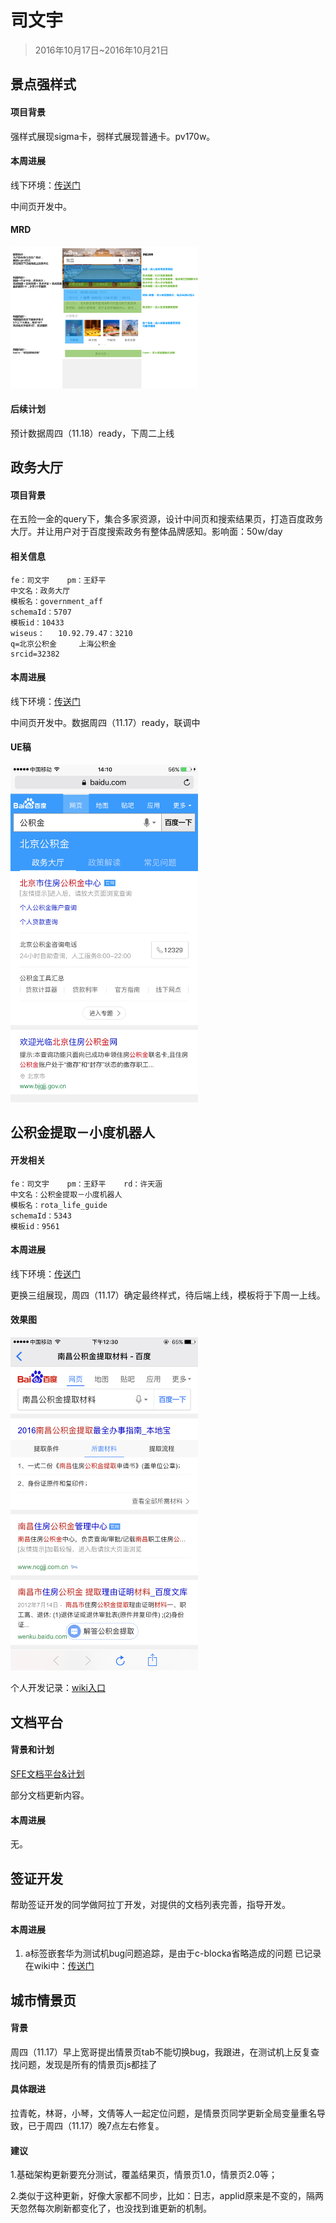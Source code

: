 # 司文宇
 
 > 2016年10月17日~2016年10月21日
 
 ## 景点强样式
 
#### 项目背景
 强样式展现sigma卡，弱样式展现普通卡。pv170w。
 
 
#### 本周进展
 
 线下环境：<a href="http://yq01-psdy-diaoyan1007.yq01.baidu.com:8003/s?word=%E5%8D%97%E5%B1%B1%E5%8D%97%E6%BB%91%E9%9B%AA%E5%9C%BA">传送门</a>
 
 中间页开发中。
 
#### MRD
 <img src="../2016-11-18/img/siwenyu/p1.png" width='300px'>
 
 
#### 后续计划
 
 预计数据周四（11.18）ready，下周二上线
 
 
 
## 政务大厅  
 
#### 项目背景
 在五险一金的query下，集合多家资源，设计中间页和搜索结果页，打造百度政务大厅。并让用户对于百度搜索政务有整体品牌感知。影响面：50w/day
 
#### 相关信息
 	fe：司文宇    pm：王舒平    
 	中文名：政务大厅
 	模板名：government_aff
 	schemaId：5707
 	模板id：10433
 	wiseus：   10.92.79.47：3210
 	q=北京公积金     上海公积金
 	srcid=32382
 
#### 本周进展
 
 线下环境：<a href="http://cp01-ala-fe-col-2.epc.baidu.com:8003/s?word=%E6%9C%88%E7%90%83%E5%85%AC%E7%A7%AF%E9%87%91&wiseus=10.92.79.47&bd_ck=0">传送门</a>
 
 中间页开发中。数据周四（11.17）ready，联调中
 
#### UE稿
 <img src="../2016-11-04/img/siwenyu/p1.jpg" width='300px'>
 
 
## 公积金提取－小度机器人
 
#### 开发相关
 	fe：司文宇    pm：王舒平    rd：许天涵 
 	中文名：公积金提取－小度机器人
 	模板名：rota_life_guide
 	schemaId：5343
 	模板id：9561
#### 本周进展
 
 线下环境：<a href="http://cp01-ala-fe-col-2.epc.baidu.com:8003/s?word=%E5%85%AC%E7%A7%AF%E9%87%91%E6%8F%90%E5%8F%96&wiseus=10.40.23.48&ip=47.153.191.255&bd_ck=0">传送门</a>
 
 更换三组展现，周四（11.17）确定最终样式，待后端上线，模板将于下周一上线。
 
#### 效果图
 
 <img src="../2016-11-18/img/siwenyu/p2.png" width='300px'>
 
 
 个人开发记录：<a href="http://wiki.baidu.com/pages/viewpage.action?pageId=235583071">wiki入口</a>
 
 
 
## 文档平台
 
#### 背景和计划
 
 <a href="http://wiki.baidu.com/pages/viewpage.action?pageId=210385547">SFE文档平台&计划</a>
 
 部分文档更新内容。
 
#### 本周进展
 
 无。
 
## 签证开发
 
 帮助签证开发的同学做阿拉丁开发，对提供的文档列表完善，指导开发。
 
#### 本周进展
 
 1. a标签嵌套华为测试机bug问题追踪，是由于c-blocka省略造成的问题
 已记录在wiki中：<a href="http://wiki.baidu.com/pages/viewpage.action?pageId=246191143">传送门</a>
 
## 城市情景页
 
#### 背景
 
 周四（11.17）早上宽哥提出情景页tab不能切换bug，我跟进，在测试机上反复查找问题，发现是所有的情景页js都挂了
 
#### 具体跟进
 
 拉青乾，林哥，小琴，文倩等人一起定位问题，是情景页同学更新全局变量重名导致，已于周四（11.17）晚7点左右修复。
 
 
#### 建议
 
 1.基础架构更新要充分测试，覆盖结果页，情景页1.0，情景页2.0等；
 
 2.类似于这种更新，好像大家都不同步，比如：日志，applid原来是不变的，隔两天忽然每次刷新都变化了，也没找到谁更新的机制。
